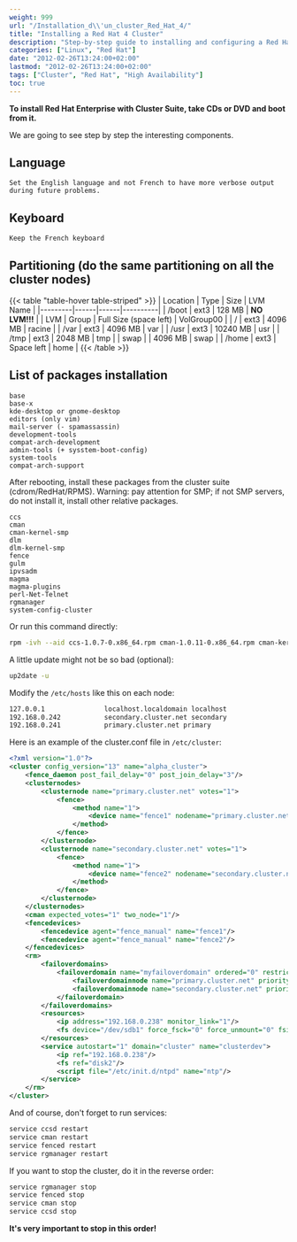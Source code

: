 ```yaml
---
weight: 999
url: "/Installation_d\\'un_cluster_Red_Hat_4/"
title: "Installing a Red Hat 4 Cluster"
description: "Step-by-step guide to installing and configuring a Red Hat Cluster Suite on Red Hat Enterprise Linux 4."
categories: ["Linux", "Red Hat"]
date: "2012-02-26T13:24:00+02:00"
lastmod: "2012-02-26T13:24:00+02:00"
tags: ["Cluster", "Red Hat", "High Availability"]
toc: true
---
```


**To install Red Hat Enterprise with Cluster Suite, take CDs or DVD and boot from it.**

We are going to see step by step the interesting components.

## Language

```
Set the English language and not French to have more verbose output during future problems.
```

## Keyboard

```
Keep the French keyboard
```

## Partitioning (do the same partitioning on all the cluster nodes)

{{< table "table-hover table-striped" >}}
| Location | Type | Size | LVM Name |
|---------|------|------|----------|
| /boot | ext3 | 128 MB | **NO LVM!!!** |
| LVM | Group | Full Size (space left) | VolGroup00 |
| / | ext3 | 4096 MB | racine |
| /var | ext3 | 4096 MB | var |
| /usr | ext3 | 10240 MB | usr |
| /tmp | ext3 | 2048 MB | tmp |
| swap | | 4096 MB | swap |
| /home | ext3 | Space left | home |
{{< /table >}}

## List of packages installation

```
base
base-x
kde-desktop or gnome-desktop
editors (only vim)
mail-server (- spamassassin)
development-tools
compat-arch-development
admin-tools (+ sysstem-boot-config)
system-tools
compat-arch-support
```

After rebooting, install these packages from the cluster suite (cdrom/RedHat/RPMS). Warning: pay attention for SMP; if not SMP servers, do not install it, install other relative packages.

```
ccs
cman
cman-kernel-smp
dlm
dlm-kernel-smp
fence
gulm
ipvsadm
magma
magma-plugins
perl-Net-Telnet
rgmanager
system-config-cluster
```

Or run this command directly:

```bash
rpm -ivh --aid ccs-1.0.7-0.x86_64.rpm cman-1.0.11-0.x86_64.rpm cman-kernel-smp-2.6.9-45.2.x86_64.rpm  dlm-kernel-smp-2.6.9-42.10.x86_64.rpm fence-1.32.25-1.x86_64.rpm gulm-1.0.7-0.x86_64.rpm ipvsadm-1.24-6.x86_64.rpm magma-1.0.6-0.x86_64.rpm magma-plugins-1.0.9-0.x86_64.rpm perl-Net-Telnet-3.03-3.noarch.rpm rgmanager-1.9.53-0.x86_64.rpm system-config-cluster-1.0.27-1.0.noarch.rpm dlm-1.0.1-1.x86_64.rpm
```

A little update might not be so bad (optional):

```bash
up2date -u
```

Modify the `/etc/hosts` like this on each node:

```bash
127.0.0.1               localhost.localdomain localhost
192.168.0.242           secondary.cluster.net secondary
192.168.0.241           primary.cluster.net primary
```

Here is an example of the cluster.conf file in `/etc/cluster`:

```xml
<?xml version="1.0"?>
<cluster config_version="13" name="alpha_cluster">
	<fence_daemon post_fail_delay="0" post_join_delay="3"/>
	<clusternodes>
		<clusternode name="primary.cluster.net" votes="1">
			<fence>
				<method name="1">
					<device name="fence1" nodename="primary.cluster.net"/>
				</method>
			</fence>
		</clusternode>
		<clusternode name="secondary.cluster.net" votes="1">
			<fence>
				<method name="1">
					<device name="fence2" nodename="secondary.cluster.net"/>
				</method>
			</fence>
		</clusternode>
	</clusternodes>
	<cman expected_votes="1" two_node="1"/>
	<fencedevices>
		<fencedevice agent="fence_manual" name="fence1"/>
		<fencedevice agent="fence_manual" name="fence2"/>
	</fencedevices>
	<rm>
		<failoverdomains>
			<failoverdomain name="myfailoverdomain" ordered="0" restricted="1">
				<failoverdomainnode name="primary.cluster.net" priority="1"/>
				<failoverdomainnode name="secondary.cluster.net" priority="1"/>
			</failoverdomain>
		</failoverdomains>
		<resources>
			<ip address="192.168.0.238" monitor_link="1"/>
			<fs device="/dev/sdb1" force_fsck="0" force_unmount="0" fsid="44028" fstype="ext3" mountpoint="/mnt/cluster" name="disk2" options="" self_fence="0"/>
		</resources>
		<service autostart="1" domain="cluster" name="clusterdev">
			<ip ref="192.168.0.238"/>
			<fs ref="disk2"/>
			<script file="/etc/init.d/ntpd" name="ntp"/>
		</service>
	</rm>
</cluster>
```

And of course, don't forget to run services:

```bash
service ccsd restart
service cman restart
service fenced restart
service rgmanager restart
```

If you want to stop the cluster, do it in the reverse order:

```bash
service rgmanager stop
service fenced stop
service cman stop
service ccsd stop
```

**It's very important to stop in this order!**
